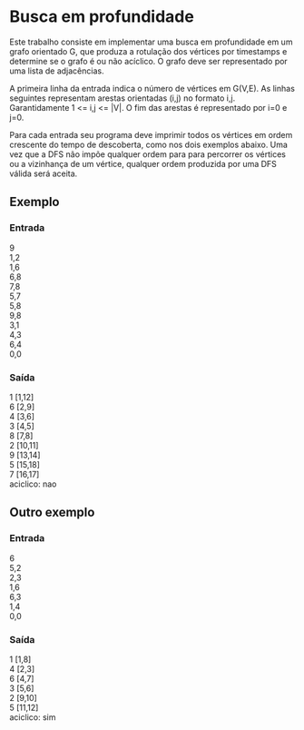 # Busca em profundidade

Este trabalho consiste em implementar uma busca em profundidade em um grafo orientado G, que produza a rotulação dos vértices por timestamps e determine se o grafo é ou não acíclico. O grafo deve ser representado por uma lista de adjacências.

A primeira linha da entrada indica o número de vértices em G(V,E). As linhas seguintes representam arestas orientadas (i,j) no formato i,j. Garantidamente 1 <= i,j <= |V|. O fim das arestas é representado por i=0 e j=0.

Para cada entrada seu programa deve imprimir todos os vértices em ordem crescente do tempo de descoberta, como nos dois exemplos abaixo. Uma vez que a DFS não impõe qualquer ordem para para percorrer os vértices ou a vizinhança de um vértice, qualquer ordem produzida por uma DFS válida será aceita. 

## Exemplo

### Entrada

9<br>
1,2<br>
1,6<br>
6,8<br>
7,8<br>
5,7<br>
5,8<br>
9,8<br>
3,1<br>
4,3<br>
6,4<br>
0,0<br>

### Saída

1 [1,12] <br>
6 [2,9]<br>
4 [3,6]<br>
3 [4,5]<br>
8 [7,8]<br>
2 [10,11]<br>
9 [13,14]<br>
5 [15,18]<br>
7 [16,17]<br>
aciclico: nao

## Outro exemplo

### Entrada

6<br>
5,2<br>
2,3<br>
1,6<br>
6,3<br>
1,4<br>
0,0<br>

### Saída

1 [1,8]<br>
4 [2,3]<br>
6 [4,7]<br>
3 [5,6]<br>
2 [9,10]<br>
5 [11,12]<br>
aciclico: sim<br>

